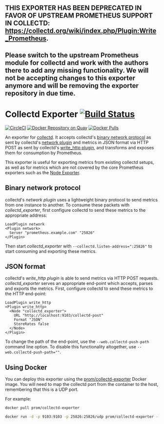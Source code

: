 ## THIS EXPORTER HAS BEEN DEPRECATED IN FAVOR OF UPSTREAM PROMETHEUS SUPPORT IN COLLECTD: https://collectd.org/wiki/index.php/Plugin:Write_Prometheus.
## Please switch to the upstream Prometheus module for collectd and work with the authors there to add any missing functionality. We will not be accepting changes to this exporter anymore and will be removing the exporter repository in due time.

# Collectd Exporter [![Build Status](https://travis-ci.org/prometheus/collectd_exporter.svg)][travis]

[![CircleCI](https://circleci.com/gh/prometheus/collectd_exporter/tree/master.svg?style=shield)][circleci]
[![Docker Repository on Quay](https://quay.io/repository/prometheus/collectd-exporter/status)][quay]
[![Docker Pulls](https://img.shields.io/docker/pulls/prom/collectd-exporter.svg?maxAge=604800)][hub]

An exporter for [collectd](https://collectd.org/). It accepts collectd's
[binary network protocol](https://collectd.org/wiki/index.php/Binary_protocol)
as sent by collectd's
[network plugin](https://collectd.org/wiki/index.php/Plugin:Network) and
metrics in JSON format via HTTP POST as sent by collectd's
[write_http plugin](https://collectd.org/wiki/index.php/Plugin:Write_HTTP),
and transforms and exposes them for consumption by Prometheus.

This exporter is useful for exporting metrics from existing collectd setups, as
well as for metrics which are not covered by the core Prometheus exporters such
as the [Node Exporter](https://github.com/prometheus/node_exporter).

## Binary network protocol

collectd's *network plugin* uses a lightweight binary protocol to send metrics
from one instance to another. To consume these packets with
*collectd_exporter*, first configure collectd to send these metrics to the
appropriate address:

```
LoadPlugin network
<Plugin network>
  Server "prometheus.example.com" "25826"
</Plugin>
```

Then start *collectd_exporter* with `--collectd.listen-address=":25826"` to
start consuming and exporting these metrics.

## JSON format

collectd's *write_http plugin* is able to send metrics via HTTP POST requests.
*collectd_exporter* serves an appropriate end-point which accepts, parses and
exports the metrics. First, configure collectd to send these metrics to the
HTTP end-point:

```
LoadPlugin write_http
<Plugin write_http>
  <Node "collectd_exporter">
    URL "http://localhost:9103/collectd-post"
    Format "JSON"
    StoreRates false
  </Node>
</Plugin>
```

To change the path of the end-point, use the `--web.collectd-push-path` command
line option. To disable this functionality altogether, use
`--web.collectd-push-path=""`.

## Using Docker

You can deploy this exporter using the [prom/collectd-exporter][hub] Docker image.
You will need to map the collectd port from the container to the host, remembering
that this is a UDP port.

For example:

```bash
docker pull prom/collectd-exporter

docker run -d -p 9103:9103 -p 25826:25826/udp prom/collectd-exporter --collectd.listen-address=":25826"
```


[circleci]: https://circleci.com/gh/prometheus/collectd_exporter
[hub]: https://hub.docker.com/r/prom/collectd-exporter/
[travis]: https://travis-ci.org/prometheus/collectd_exporter
[quay]: https://quay.io/repository/prometheus/collectd-exporter
